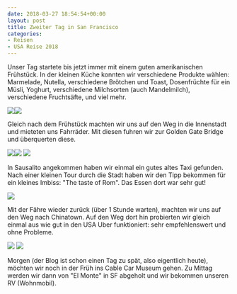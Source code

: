 ```yaml
---
date: 2018-03-27 18:54:54+00:00
layout: post
title: Zweiter Tag in San Francisco
categories:
- Reisen
- USA Reise 2018
---
```


Unser Tag startete bis jetzt immer mit einem guten amerikanischen Frühstück. In der kleinen Küche konnten wir verschiedene Produkte wählen: Marmelade, Nutella, verschiedene Brötchen und Toast, Dosenfrüchte für ein Müsli, Yoghurt, verschiedene Milchsorten (auch Mandelmilch), verschiedene Fruchtsäfte, und viel mehr.

[![](http://www.pbuchegger.at/wp-content/uploads/2018/03/20180327_090228-1024x512.jpg)](http://www.pbuchegger.at/wp-content/uploads/2018/03/20180327_090228.jpg)[![](http://www.pbuchegger.at/wp-content/uploads/2018/03/20180327_090241-1024x512.jpg)](http://www.pbuchegger.at/wp-content/uploads/2018/03/20180327_090241.jpg)

Gleich nach dem Frühstück machten wir uns auf den Weg in die Innenstadt und mieteten uns Fahrräder. Mit diesen fuhren wir zur Golden Gate Bridge und überquerten diese.

[![](http://www.pbuchegger.at/wp-content/uploads/2018/03/20180327_113000-1024x512.jpg)](http://www.pbuchegger.at/wp-content/uploads/2018/03/20180327_113000.jpg)[![](http://www.pbuchegger.at/wp-content/uploads/2018/03/DSC_0191-1024x686.jpg)](http://www.pbuchegger.at/wp-content/uploads/2018/03/DSC_0191.jpg) [![](http://www.pbuchegger.at/wp-content/uploads/2018/03/20180327_123940_HDR-1024x512.jpg)](http://www.pbuchegger.at/wp-content/uploads/2018/03/20180327_123940_HDR.jpg)

In Sausalito angekommen haben wir einmal ein gutes altes Taxi gefunden. Nach einer kleinen Tour durch die Stadt haben wir den Tipp bekommen für ein kleines Imbiss: "The taste of Rom". Das Essen dort war sehr gut!

[![](http://www.pbuchegger.at/wp-content/uploads/2018/03/DSC_0195-1024x686.jpg)](http://www.pbuchegger.at/wp-content/uploads/2018/03/DSC_0195.jpg)

Mit der Fähre wieder zurück (über 1 Stunde warten), machten wir uns auf den Weg nach Chinatown. Auf den Weg dort hin probierten wir gleich einmal aus wie gut in den USA Uber funktioniert: sehr empfehlenswert und ohne Probleme.

[![](http://www.pbuchegger.at/wp-content/uploads/2018/03/DSC_0214-1024x686.jpg)](http://www.pbuchegger.at/wp-content/uploads/2018/03/DSC_0214.jpg) [![](http://www.pbuchegger.at/wp-content/uploads/2018/03/DSC_0222-1024x686.jpg)](http://www.pbuchegger.at/wp-content/uploads/2018/03/DSC_0222.jpg)

Morgen (der Blog ist schon einen Tag zu spät, also eigentlich heute), möchten wir noch in der Früh ins Cable Car Museum gehen. Zu Mittag werden wir dann von "El Monte" in SF abgeholt und wir bekommen unseren RV (Wohnmobil).
